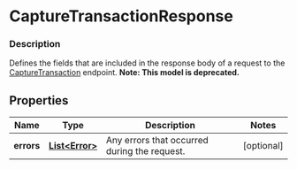 
# CaptureTransactionResponse

### Description

Defines the fields that are included in the response body of a request to the [CaptureTransaction](#endpoint-capturetransaction) endpoint.
**Note: This model is deprecated.**

## Properties
Name | Type | Description | Notes
------------ | ------------- | ------------- | -------------
**errors** | [**List&lt;Error&gt;**](Error.md) | Any errors that occurred during the request. |  [optional]




